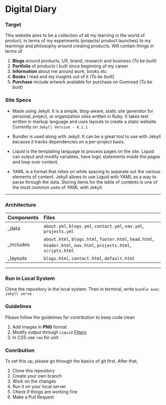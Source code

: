 # Digital Diary

### Target
This website aims to be a collection of all my learning in the world of product, in terms of my experiments (projects/ product launches) to my learnings and philosophy around creating products. Will contain things in terms of
1. **Blogs** around products, UX, brand, research and business _(To be built)_
2. **Portfolio** of products I built since beginning of my career
3. **Information** about me around work, books etc
4. **Books** I read and my insights out of it _(To be built)_
5. **Purchase** include artwork available for purchase on Gumroad _(To be built)_

### Site Specs
- Made using Jekyll. It is a simple, blog-aware, static site generator for personal, project, or organization sites written in Ruby. It takes text written in markup language and uses layouts to create a static website. Currently on `Jekyll Version - 4.1.1`

- Bundler is used along with Jekyll. It can be a great tool to use with Jekyll because it tracks dependencies on a per-project basis.

- Liquid is the templating language to process pages on the site. Liquid can output and modify variables, have logic statements inside the pages and loop over content.

- YAML is a format that relies on white spacing to separate out the various elements of content. Jekyll allows to use Liquid with YAML as a way to parse through the data. Storing items for the table of contents is one of the most common uses of YAML with Jekyll.


---


### Architecture

| Components  | Files                                                                                                              |
| ----------- |:-------------------------------------------------------------------------------------------------------------------|
| _data       | `about.yml`, `blogs.yml`, `contact.yml`, `nav.yml`, `projects.yml`                                               |
| _includes   | `about.html`, `blogs.html`, `footer.html`, `head.html`, `header.html`, `nav.html`, `projects.html`, `scripts.html` |
| _layouts    | `blogs.html`, `contact.html`, `default.html`                                                                       |


---

### Run in Local System
Clone the repository in the local system. Then in terminal, write `bundle exec jekyll serve`

### Guidelines
Please follow the guidelines for contribution to keep code clean
1. Add images in **PNG** format
2. Modify output through `Liquid` [Fliters](https://shopify.dev/docs/themes/liquid/reference/filters "Liquid Filters")
3. In CSS use `rem` for unit

### Conribution
To set this up, please go through the basics of git first. After that,

1. Clone this repository
2. Create your own branch
3. Work on the changes
4. Run it on your local server
5. Check if things are working fine
6. Make a Pull Request
